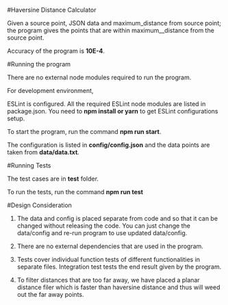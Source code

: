 #Haversine Distance Calculator

Given a source point, JSON data and maximum_distance from source point; the program gives the points that are within maximum__distance from the source point.

Accuracy of the program is **10E-4**.

#Running the program

There are no external node modules required to run the program.

For development environment, 

ESLint is configured. All the required ESLint node modules are listed in package.json. You need to **npm install or yarn** to get ESLint configurations setup.

To start the program, run the command **npm run start**.

The configuration is listed in **config/config.json** and the data points are taken from **data/data.txt**.

#Running Tests

The test cases are in **test** folder.

To run the tests, run the command **npm run test**

#Design Consideration

1. The data and config is placed separate from code and so that it can be changed without releasing the code. You can just change the data/config and re-run program to use updated data/config.

2. There are no external dependencies that are used in the program.

3. Tests cover individual function tests of different functionalities in separate files. Integration test tests the end result given by the program. 

4. To filter distances that are too far away, we have placed a planar distance filer which is faster than haversine distance and thus will weed out the far away points.
